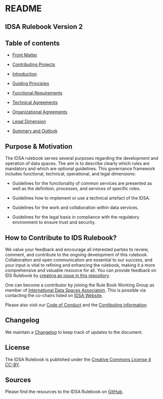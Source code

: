 # README #

## IDSA Rulebook Version 2 ##

## Table of contents ##

* [Front Matter](./FrontMatter.md)
* [Contributing Projects](./Contributing_Projects.md)

* [Introduction](./1_Introduction.md)
* [Guiding Principles](./2_Guiding_Principles.md)
* [Functional Requirements](./3_Functional_Requirements.md)
* [Technical Agreements](./4_Technical_Agreements.md)
* [Organizational Agreements](./5_Organizational_Agreements.md)
* [Legal Dimension](./6_Legal_Dimension.md)
* [Summary and Outlook](./7_Summary_Outlook.md)

## Purpose & Motivation ##

The IDSA rulebook serves several purposes regarding the development and operation of data spaces. The aim is to describe clearly which rules are mandatory and which are optional guidelines. This governance framework includes functional, technical, operational, and legal dimensions:

* Guidelines for the functionality of common services are presented as well as the definition, processes, and services of specific roles.

* Guidelines how to implement or use a technical artefact of the IDSA.

* Guidelines for the work and collaboration within data services.

* Guidelines for the legal basis in compliance with the regulatory environment to ensure trust and security.

## How to Contribute to IDS Rulebook? ##

We value your feedback and encourage all interested parties to review, comment, and contribute to the ongoing development of this rulebook. Collaboration and open communication are essential to our success, and your input is vital to refining and enhancing the rulebook, making it a more comprehensive and valuable resource for all. You can provide feedback on IDS Rulebook by [creating an issue in this repository](https://github.com/International-Data-Spaces-Association/IDSA-Rulebook/issues/new).

One can become a contributor by joining the Rule Book Working Group as member of [International Data Spaces Associatoin](https://internationaldataspaces.org/). This is possible via contacting the co-chairs listed on [IDSA Website](https://internationaldataspaces.org/make/working-groups/).

Please also visit our [Code of Conduct](https://github.com/International-Data-Spaces-Association/IDSA-Rulebook/blob/main/CODE_OF_CONDUCT.md) and the [Contibuting information](https://github.com/International-Data-Spaces-Association/IDSA-Rulebook/blob/main/CONTRIBUTING.md).

## Changelog ##

We maintain a [Changelog](https://github.com/International-Data-Spaces-Association/IDSA-Rulebook/blob/main/CHANGELOG.md) to keep track of updates to the document.

## License ##

The IDSA Rulebook is published under the [Creative Commons License 4 CC-BY](https://github.com/International-Data-Spaces-Association/IDSA-Rulebook/blob/main/LICENSE.md).
## Sources ##

Please find the resources to the IDSA Rulebook on [GitHub](https://github.com/International-Data-Spaces-Association/IDSA-Rulebook).
